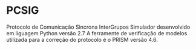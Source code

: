 # PCSIG
Protocolo de Comunicação Sìncrona InterGrupos
Simulador desenvolvido em liguagem Python versão 2.7
A ferramente de verificação de modelos utilizada para a correção do protocolo é o PRISM versão 4.6.
